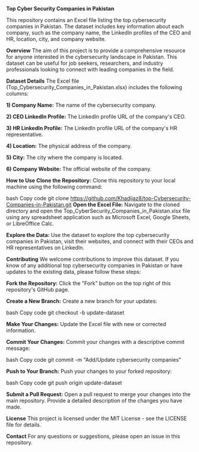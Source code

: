  **Top Cyber Security Companies in Pakistan**

This repository contains an Excel file listing the top cybersecurity companies in Pakistan. The dataset includes key information about each company, such as the company name, the LinkedIn profiles of the CEO and HR, location, city, and company website.

 **Overview**
The aim of this project is to provide a comprehensive resource for anyone interested in the cybersecurity landscape in Pakistan. This dataset can be useful for job seekers, researchers, and industry professionals looking to connect with leading companies in the field.

 **Dataset Details**
The Excel file (Top_Cybersecurity_Companies_in_Pakistan.xlsx) includes the following columns:

**1) Company Name:** The name of the cybersecurity company.

**2) CEO LinkedIn Profile:** The LinkedIn profile URL of the company's CEO.

**3) HR LinkedIn Profile:** The LinkedIn profile URL of the company's HR representative.

**4) Location:** The physical address of the company.

**5) City:** The city where the company is located.

**6) Company Website:** The official website of the company.

  **How to Use**
**Clone the Repository:** Clone this repository to your local machine using the following command:

bash
Copy code
git clone https://github.com/Khadijaz8/top-Cybersecurity-Companies-in-Pakistan.git
**Open the Excel File:** Navigate to the cloned directory and open the Top_CyberSecurity_Companies_in_Pakistan.xlsx file using any spreadsheet application such as Microsoft Excel, Google Sheets, or LibreOffice Calc.

**Explore the Data:** Use the dataset to explore the top cybersecurity companies in Pakistan, visit their websites, and connect with their CEOs and HR representatives on LinkedIn.

 **Contributing**
We welcome contributions to improve this dataset. If you know of any additional top cybersecurity companies in Pakistan or have updates to the existing data, please follow these steps:

**Fork the Repository:** Click the "Fork" button on the top right of this repository's GitHub page.

**Create a New Branch:** Create a new branch for your updates:

bash
Copy code
git checkout -b update-dataset

**Make Your Changes:** Update the Excel file with new or corrected information.

**Commit Your Changes:** Commit your changes with a descriptive commit message:

bash
Copy code
git commit -m "Add/Update cybersecurity companies"

**Push to Your Branch:** Push your changes to your forked repository:

bash
Copy code
git push origin update-dataset

**Submit a Pull Request:** Open a pull request to merge your changes into the main repository. Provide a detailed description of the changes you have made.

**License**
This project is licensed under the MIT License - see the LICENSE file for details.

**Contact**
For any questions or suggestions, please open an issue in this repository. 
